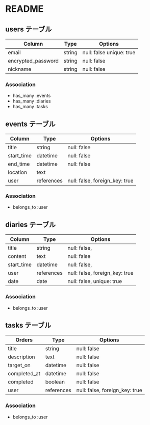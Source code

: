 # README

## users テーブル

| Column             | Type   | Options                  |
| ------------------ | ------ | ------------------------ |
| email              | string | null: false unique: true |
| encrypted_password | string | null: false              |
| nickname           | string | null: false              |

### Association

- has_many :events
- has_many :diaries
- has_many :tasks



## events テーブル

| Column          | Type       | Options                        |
| --------------- | ---------- | ------------------------------ |
| title           | string     | null: false                    |
| start_time      | datetime   | null: false                    |
| end_time        | datetime   | null: false                    |
| location        | text       |                                |
| user            | references | null: false, foreign_key: true |

### Association
- belongs_to :user


## diaries テーブル

| Column     | Type       | Options                        |
| ---------- | ---------- | ------------------------------ |
| title      | string     | null: false,                   |
| content    |text        | null: false                    |
| start_time | datetime   | null: false,                   |
| user       | references | null: false, foreign_key: true |
| date       | date       | null: false, unique: true      |

### Association

- belongs_to :user



## tasks テーブル

| Orders       | Type       | Options                        |
| ------------ | ---------- | ------------------------------ |
| title        | string     | null: false                    |
| description  | text       | null: false                    |
| target_on    | datetime   | null: false                    |
| completed_at | datetime   | null: false                    |
| completed    | boolean    | null: false                    |
| user         | references | null: false, foreign_key: true |


### Association

- belongs_to :user



